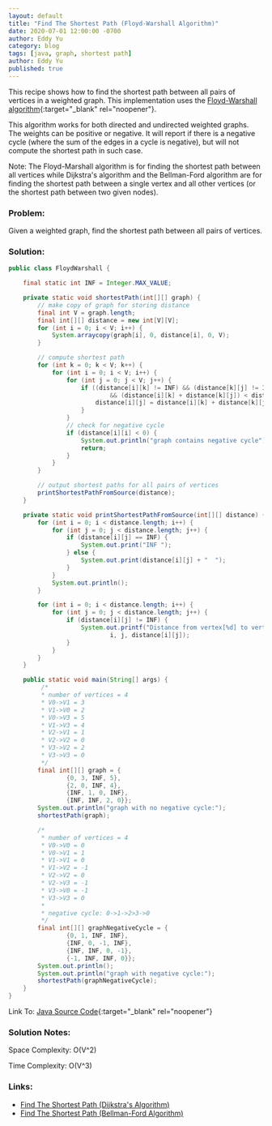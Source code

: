 ```yaml
---
layout: default
title: "Find The Shortest Path (Floyd-Warshall Algorithm)"
date: 2020-07-01 12:00:00 -0700
author: Eddy Yu
category: blog
tags: [java, graph, shortest path]
author: Eddy Yu
published: true
---
```


This recipe shows how to find the shortest path between all pairs of vertices
in a weighted graph. This implementation uses the 
[Floyd-Warshall algorithm](https://en.wikipedia.org/wiki/Floyd%E2%80%93Warshall_algorithm){:target="_blank" rel="noopener"}.

This algorithm works for both directed and undirected weighted graphs. The
weights can be positive or negative. It will report if there is a negative
cycle (where the sum of the edges in a cycle is negative), but will not
compute the shortest path in such case.

Note: The Floyd-Marshall algorithm is for finding the shortest path between all
vertices while Dijkstra's algorithm and the Bellman-Ford algorithm are for 
finding the shortest path between a single vertex and all other vertices (or 
the shortest path between two given nodes).

### Problem:
Given a weighted graph, find the shortest path between all pairs of vertices.

### Solution:
```java
public class FloydWarshall {

    final static int INF = Integer.MAX_VALUE;

    private static void shortestPath(int[][] graph) {
        // make copy of graph for storing distance
        final int V = graph.length;
        final int[][] distance = new int[V][V];
        for (int i = 0; i < V; i++) {
            System.arraycopy(graph[i], 0, distance[i], 0, V);
        }

        // compute shortest path
        for (int k = 0; k < V; k++) {
            for (int i = 0; i < V; i++) {
                for (int j = 0; j < V; j++) {
                    if ((distance[i][k] != INF) && (distance[k][j] != INF)
                            && (distance[i][k] + distance[k][j]) < distance[i][j]) {
                        distance[i][j] = distance[i][k] + distance[k][j];
                    }
                }
                // check for negative cycle
                if (distance[i][i] < 0) {
                    System.out.println("graph contains negative cycle");
                    return;
                }
            }
        }

        // output shortest paths for all pairs of vertices
        printShortestPathFromSource(distance);
    }

    private static void printShortestPathFromSource(int[][] distance) {
        for (int i = 0; i < distance.length; i++) {
            for (int j = 0; j < distance.length; j++) {
                if (distance[i][j] == INF) {
                    System.out.print("INF ");
                } else {
                    System.out.print(distance[i][j] + "  ");
                }
            }
            System.out.println();
        }

        for (int i = 0; i < distance.length; i++) {
            for (int j = 0; j < distance.length; j++) {
                if (distance[i][j] != INF) {
                    System.out.printf("Distance from vertex[%d] to vertex[%d] is %d: %n",
                            i, j, distance[i][j]);
                }
            }
        }
    }

    public static void main(String[] args) {
         /*
         * number of vertices = 4
         * V0->V1 = 3
         * V1->V0 = 2
         * V0->V3 = 5
         * V1->V3 = 4
         * V2->V1 = 1
         * V2->V2 = 0
         * V3->V2 = 2
         * V3->V3 = 0
         */
        final int[][] graph = {
                {0, 3, INF, 5},
                {2, 0, INF, 4},
                {INF, 1, 0, INF},
                {INF, INF, 2, 0}};
        System.out.println("graph with no negative cycle:");
        shortestPath(graph);

        /*
         * number of vertices = 4
         * V0->V0 = 0
         * V0->V1 = 1
         * V1->V1 = 0
         * V1->V2 = -1
         * V2->V2 = 0
         * V2->V3 = -1
         * V3->V0 = -1
         * V3->V3 = 0
         *
         * negative cycle: 0->1->2>3->0
         */
        final int[][] graphNegativeCycle = {
                {0, 1, INF, INF},
                {INF, 0, -1, INF},
                {INF, INF, 0, -1},
                {-1, INF, INF, 0}};
        System.out.println();
        System.out.println("graph with negative cycle:");
        shortestPath(graphNegativeCycle);
    }
}
``` 
Link To: [Java Source Code](https://github.com/eddycyu/learnbyexample/blob/master/src/main/java/dev/eddycyu/graph/FloydWarshall.java){:target="_blank" rel="noopener"}

### Solution Notes:
Space Complexity: O(V^2)

Time Complexity: O(V^3)

### Links:
* [Find The Shortest Path (Dijkstra's Algorithm)](/blog/find-shortest-path-dijkstra)
* [Find The Shortest Path (Bellman-Ford Algorithm)](/blog/find-shortest-path-bellman-ford)
